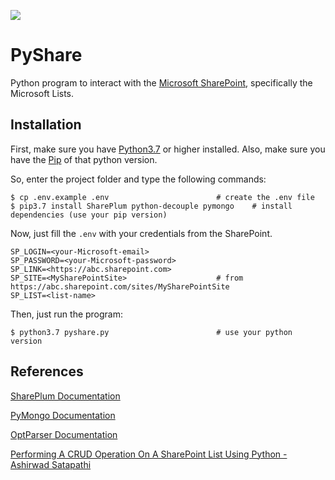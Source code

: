 ![](https://download.logo.wine/logo/SharePoint/SharePoint-Logo.wine.png)

# PyShare
Python program to interact with the [Microsoft SharePoint](https://www.microsoft.com/en-ww/microsoft-365/sharepoint/collaboration), specifically the Microsoft Lists.

## Installation
First, make sure you have [Python3.7](https://www.python.org/) or higher installed. Also, make sure you have the [Pip](https://pypi.org/project/pip/) of that python version.

So, enter the project folder and type the following commands:

```shell
$ cp .env.example .env                        # create the .env file
$ pip3.7 install SharePlum python-decouple pymongo    # install dependencies (use your pip version)
```

Now, just fill the `.env` with your credentials from the SharePoint.
```properties
SP_LOGIN=<your-Microsoft-email>
SP_PASSWORD=<your-Microsoft-password>
SP_LINK=<https://abc.sharepoint.com>
SP_SITE=<MySharePointSite>                    # from https://abc.sharepoint.com/sites/MySharePointSite
SP_LIST=<list-name>
```

Then, just run the program:
```shell
$ python3.7 pyshare.py                        # use your python version
```

## References
[SharePlum Documentation](https://pypi.org/project/SharePlum/)

[PyMongo Documentation](https://pymongo.readthedocs.io/en/stable/)

[OptParser Documentation](https://docs.python.org/3/library/optparse.html)

[Performing A CRUD Operation On A SharePoint List Using Python - Ashirwad Satapathi](https://www.c-sharpcorner.com/article/performing-crud-operation-on-sharepoint-list-using-python/)